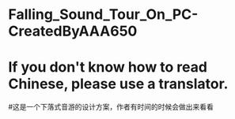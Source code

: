 # Falling_Sound_Tour_On_PC-CreatedByAAA650
# If you don't know how to read Chinese, please use a translator.
#这是一个下落式音游的设计方案，作者有时间的时候会做出来看看
